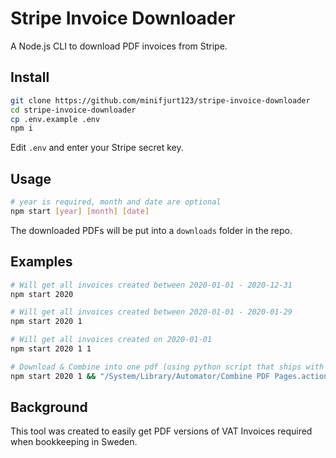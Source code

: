 # Stripe Invoice Downloader

A Node.js CLI to download PDF invoices from Stripe.

## Install

```sh
git clone https://github.com/minifjurt123/stripe-invoice-downloader
cd stripe-invoice-downloader
cp .env.example .env
npm i
```

Edit `.env` and enter your Stripe secret key.

## Usage

```sh
# year is required, month and date are optional
npm start [year] [month] [date]
```

The downloaded PDFs will be put into a `downloads` folder in the repo.

## Examples

```sh
# Will get all invoices created between 2020-01-01 - 2020-12-31
npm start 2020
```

```sh
# Will get all invoices created between 2020-01-01 - 2020-01-29
npm start 2020 1
```

```sh
# Will get all invoices created on 2020-01-01
npm start 2020 1 1
```

```sh
# Download & Combine into one pdf (using python script that ships with mac systems)
npm start 2020 1 && "/System/Library/Automator/Combine PDF Pages.action/Contents/Resources/join.py" -o ./downloads/merged.pdf downloads/*.pdf
```

## Background

This tool was created to easily get PDF versions of VAT Invoices required when bookkeeping in Sweden.
